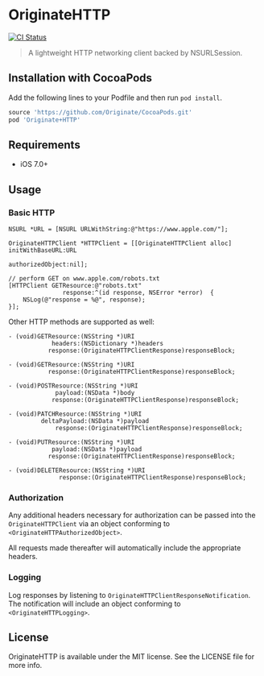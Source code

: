 # OriginateHTTP

[![CI Status](http://img.shields.io/travis/Originate/OriginateHTTP.svg?style=flat)](https://travis-ci.org/Originate/OriginateHTTP)

> A lightweight HTTP networking client backed by NSURLSession.


## Installation with CocoaPods

Add the following lines to your Podfile and then run `pod install`.

```ruby
source 'https://github.com/Originate/CocoaPods.git'
pod 'Originate+HTTP'
```


## Requirements

* iOS 7.0+


## Usage

### Basic HTTP

```objc
NSURL *URL = [NSURL URLWithString:@"https://www.apple.com/"];

OriginateHTTPClient *HTTPClient = [[OriginateHTTPClient alloc] initWithBaseURL:URL
                                                              authorizedObject:nil];

// perform GET on www.apple.com/robots.txt
[HTTPClient GETResource:@"robots.txt" 
               response:^(id response, NSError *error)  {
    NSLog(@"response = %@", response);
}];
```

Other HTTP methods are supported as well:

```objc
- (void)GETResource:(NSString *)URI
            headers:(NSDictionary *)headers
           response:(OriginateHTTPClientResponse)responseBlock;

- (void)GETResource:(NSString *)URI
           response:(OriginateHTTPClientResponse)responseBlock;

- (void)POSTResource:(NSString *)URI
             payload:(NSData *)body
            response:(OriginateHTTPClientResponse)responseBlock;

- (void)PATCHResource:(NSString *)URI
         deltaPayload:(NSData *)payload
             response:(OriginateHTTPClientResponse)responseBlock;

- (void)PUTResource:(NSString *)URI
            payload:(NSData *)payload
           response:(OriginateHTTPClientResponse)responseBlock;

- (void)DELETEResource:(NSString *)URI
              response:(OriginateHTTPClientResponse)responseBlock;
```


### Authorization

Any additional headers necessary for authorization can be passed into the `OriginateHTTPClient` via an object conforming to `<OriginateHTTPAuthorizedObject>`.

All requests made thereafter will automatically include the appropriate headers.


### Logging

Log responses by listening to `OriginateHTTPClientResponseNotification`. The notification will include an object conforming to `<OriginateHTTPLogging>`.


## License

OriginateHTTP is available under the MIT license. See the LICENSE file for more info.
